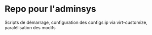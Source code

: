 # Repo pour l'adminsys
Scripts de démarrage, configuration des configs ip via virt-customize, paralélisation des modifs
